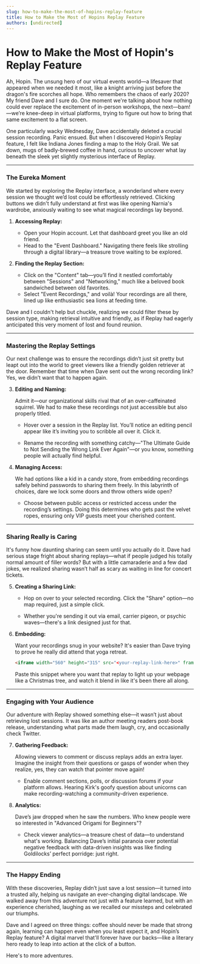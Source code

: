 ```yaml
---
slug: how-to-make-the-most-of-hopins-replay-feature
title: How to Make the Most of Hopins Replay Feature
authors: [undirected]
---
```



# How to Make the Most of Hopin's Replay Feature

Ah, Hopin. The unsung hero of our virtual events world—a lifesaver that appeared when we needed it most, like a knight arriving just before the dragon's fire scorches all hope. Who remembers the chaos of early 2020? My friend Dave and I sure do. One moment we're talking about how nothing could ever replace the excitement of in-person workshops, the next—bam!—we’re knee-deep in virtual platforms, trying to figure out how to bring that same excitement to a flat screen.

One particularly wacky Wednesday, Dave accidentally deleted a crucial session recording. Panic ensued. But when I discovered Hopin’s Replay feature, I felt like Indiana Jones finding a map to the Holy Grail. We sat down, mugs of badly-brewed coffee in hand, curious to uncover what lay beneath the sleek yet slightly mysterious interface of Replay.

---

### The Eureka Moment 

We started by exploring the Replay interface, a wonderland where every session we thought we’d lost could be effortlessly retrieved. Clicking buttons we didn't fully understand at first was like opening Narnia's wardrobe, anxiously waiting to see what magical recordings lay beyond.

1. **Accessing Replay:**
   - Open your Hopin account. Let that dashboard greet you like an old friend. 
   - Head to the "Event Dashboard." Navigating there feels like strolling through a digital library—a treasure trove waiting to be explored.
   
2. **Finding the Replay Section:**
   - Click on the "Content" tab—you’ll find it nestled comfortably between "Sessions" and "Networking," much like a beloved book sandwiched between old favorites.
   - Select "Event Recordings," and voilà! Your recordings are all there, lined up like enthusiastic sea lions at feeding time.

Dave and I couldn't help but chuckle, realizing we could filter these by session type, making retrieval intuitive and friendly, as if Replay had eagerly anticipated this very moment of lost and found reunion.

---

### Mastering the Replay Settings

Our next challenge was to ensure the recordings didn’t just sit pretty but leapt out into the world to greet viewers like a friendly golden retriever at the door. Remember that time when Dave sent out the wrong recording link? Yes, we didn’t want that to happen again.

3. **Editing and Naming:**

   Admit it—our organizational skills rival that of an over-caffeinated squirrel. We had to make these recordings not just accessible but also properly titled. 
   
   - Hover over a session in the Replay list. You’ll notice an editing pencil appear like it’s inviting you to scribble all over it. Click it. 
   
   - Rename the recording with something catchy—"The Ultimate Guide to Not Sending the Wrong Link Ever Again"—or you know, something people will actually find helpful.

4. **Managing Access:**

   We had options like a kid in a candy store, from embedding recordings safely behind passwords to sharing them freely. In this labyrinth of choices, dare we lock some doors and throw others wide open?

   - Choose between public access or restricted access under the recording’s settings. Doing this determines who gets past the velvet ropes, ensuring only VIP guests meet your cherished content.

---

### Sharing Really is Caring

It's funny how daunting sharing can seem until you actually do it. Dave had serious stage fright about sharing replays—what if people judged his totally normal amount of filler words? But with a little camaraderie and a few dad jokes, we realized sharing wasn’t half as scary as waiting in line for concert tickets.

5. **Creating a Sharing Link:**

   - Hop on over to your selected recording. Click the "Share" option—no map required, just a simple click. 
   
   - Whether you're sending it out via email, carrier pigeon, or psychic waves—there's a link designed just for that.

6. **Embedding:**

   Want your recordings snug in your website? It's easier than Dave trying to prove he really did attend that yoga retreat. 

   ```html
   <iframe width="560" height="315" src="<your-replay-link-here>" frameborder="0" allowfullscreen></iframe>
   ```
   
   Paste this snippet where you want that replay to light up your webpage like a Christmas tree, and watch it blend in like it's been there all along.

---

### Engaging with Your Audience 

Our adventure with Replay showed something else—it wasn’t just about retrieving lost sessions. It was like an author meeting readers post-book release, understanding what parts made them laugh, cry, and occasionally check Twitter.

7. **Gathering Feedback:**

   Allowing viewers to comment or discuss replays adds an extra layer. Imagine the insight from their questions or gasps of wonder when they realize, yes, they can watch that pointer move again!

   - Enable comment sections, polls, or discussion forums if your platform allows. Hearing Kirk's goofy question about unicorns can make recording-watching a community-driven experience.

8. **Analytics:**

   Dave’s jaw dropped when he saw the numbers. Who knew people were so interested in "Advanced Origami for Beginners"? 

   - Check viewer analytics—a treasure chest of data—to understand what's working. Balancing Dave’s initial paranoia over potential negative feedback with data-driven insights was like finding Goldilocks’ perfect porridge: just right.

---

### The Happy Ending

With these discoveries, Replay didn’t just save a lost session—it turned into a trusted ally, helping us navigate an ever-changing digital landscape. We walked away from this adventure not just with a feature learned, but with an experience cherished, laughing as we recalled our missteps and celebrated our triumphs. 

Dave and I agreed on three things: coffee should never be made that strong again, learning can happen even when you least expect it, and Hopin’s Replay feature? A digital marvel that'll forever have our backs—like a literary hero ready to leap into action at the click of a button.

Here's to more adventures.